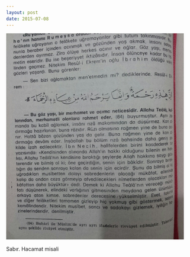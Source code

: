 ```yaml
---
layout: post
date: 2015-07-08
---
```


![](/images/tumblr_nr57xbry4c1u3gx2to1_500.jpg)

Sabır. Hacamat misali
